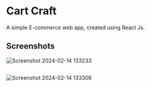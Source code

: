 
# Cart Craft 

A simple E-commerce web app, created using React Js.


## Screenshots

![Screenshot 2024-02-14 133233](https://github.com/nikhilpnath/greenly/assets/160002281/4716fa04-f0ae-47dc-855b-18c7366cb095)

##
##

![Screenshot 2024-02-14 133306](https://github.com/nikhilpnath/greenly/assets/160002281/e960b38c-b224-4da6-9951-765576658421)


